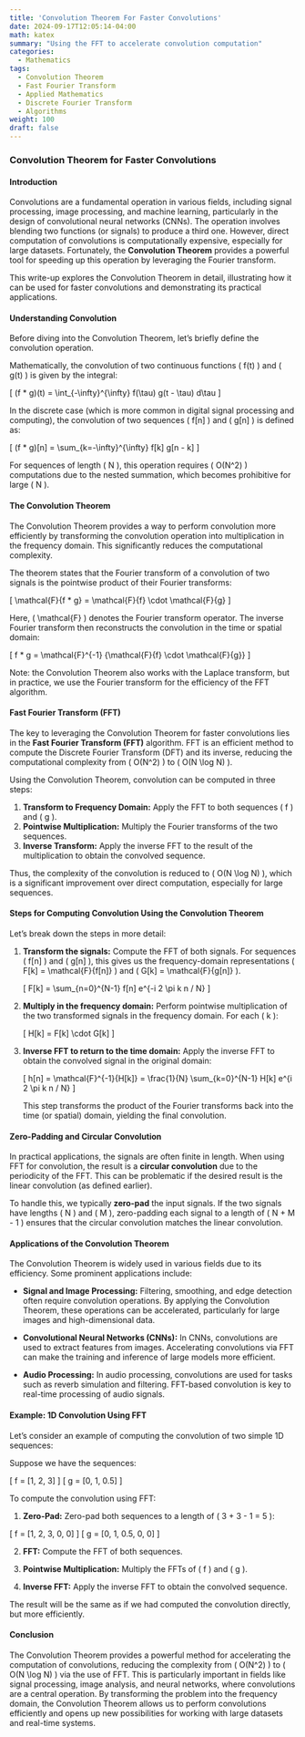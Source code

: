```yaml
---
title: 'Convolution Theorem For Faster Convolutions'
date: 2024-09-17T12:05:14-04:00
math: katex
summary: "Using the FFT to accelerate convolution computation"
categories:
  - Mathematics
tags:
  - Convolution Theorem
  - Fast Fourier Transform
  - Applied Mathematics
  - Discrete Fourier Transform
  - Algorithms
weight: 100
draft: false
---
```


### Convolution Theorem for Faster Convolutions

#### Introduction
Convolutions are a fundamental operation in various fields, including signal processing, image processing, and machine learning, particularly in the design of convolutional neural networks (CNNs). The operation involves blending two functions (or signals) to produce a third one. However, direct computation of convolutions is computationally expensive, especially for large datasets. Fortunately, the **Convolution Theorem** provides a powerful tool for speeding up this operation by leveraging the Fourier transform.

This write-up explores the Convolution Theorem in detail, illustrating how it can be used for faster convolutions and demonstrating its practical applications.

#### Understanding Convolution
Before diving into the Convolution Theorem, let’s briefly define the convolution operation.

Mathematically, the convolution of two continuous functions \( f(t) \) and \( g(t) \) is given by the integral:

\[
(f * g)(t) = \int_{-\infty}^{\infty} f(\tau) g(t - \tau) d\tau
\]

In the discrete case (which is more common in digital signal processing and computing), the convolution of two sequences \( f[n] \) and \( g[n] \) is defined as:

\[
(f * g)[n] = \sum_{k=-\infty}^{\infty} f[k] g[n - k]
\]

For sequences of length \( N \), this operation requires \( O(N^2) \) computations due to the nested summation, which becomes prohibitive for large \( N \).

#### The Convolution Theorem
The Convolution Theorem provides a way to perform convolution more efficiently by transforming the convolution operation into multiplication in the frequency domain. This significantly reduces the computational complexity.

The theorem states that the Fourier transform of a convolution of two signals is the pointwise product of their Fourier transforms:

\[
\mathcal{F}\{f * g\} = \mathcal{F}\{f\} \cdot \mathcal{F}\{g\}
\]

Here, \( \mathcal{F} \) denotes the Fourier transform operator. The inverse Fourier transform then reconstructs the convolution in the time or spatial domain:

\[
f * g = \mathcal{F}^{-1} \{\mathcal{F}\{f\} \cdot \mathcal{F}\{g\}\}
\]

Note: the Convolution Theorem also works with the Laplace transform, but in practice, we use the Fourier transform for the efficiency of the FFT algorithm.

#### Fast Fourier Transform (FFT)
The key to leveraging the Convolution Theorem for faster convolutions lies in the **Fast Fourier Transform (FFT)** algorithm. FFT is an efficient method to compute the Discrete Fourier Transform (DFT) and its inverse, reducing the computational complexity from \( O(N^2) \) to \( O(N \log N) \).

Using the Convolution Theorem, convolution can be computed in three steps:
1. **Transform to Frequency Domain:** Apply the FFT to both sequences \( f \) and \( g \).
2. **Pointwise Multiplication:** Multiply the Fourier transforms of the two sequences.
3. **Inverse Transform:** Apply the inverse FFT to the result of the multiplication to obtain the convolved sequence.

Thus, the complexity of the convolution is reduced to \( O(N \log N) \), which is a significant improvement over direct computation, especially for large sequences.

#### Steps for Computing Convolution Using the Convolution Theorem
Let’s break down the steps in more detail:

1. **Transform the signals:** Compute the FFT of both signals. For sequences \( f[n] \) and \( g[n] \), this gives us the frequency-domain representations \( F[k] = \mathcal{F}\{f[n]\} \) and \( G[k] = \mathcal{F}\{g[n]\} \).

    \[
    F[k] = \sum_{n=0}^{N-1} f[n] e^{-i 2 \pi k n / N}
    \]
   
2. **Multiply in the frequency domain:** Perform pointwise multiplication of the two transformed signals in the frequency domain. For each \( k \):

    \[
    H[k] = F[k] \cdot G[k]
    \]

3. **Inverse FFT to return to the time domain:** Apply the inverse FFT to obtain the convolved signal in the original domain:

    \[
    h[n] = \mathcal{F}^{-1}\{H[k]\} = \frac{1}{N} \sum_{k=0}^{N-1} H[k] e^{i 2 \pi k n / N}
    \]

    This step transforms the product of the Fourier transforms back into the time (or spatial) domain, yielding the final convolution.

#### Zero-Padding and Circular Convolution
In practical applications, the signals are often finite in length. When using FFT for convolution, the result is a **circular convolution** due to the periodicity of the FFT. This can be problematic if the desired result is the linear convolution (as defined earlier).

To handle this, we typically **zero-pad** the input signals. If the two signals have lengths \( N \) and \( M \), zero-padding each signal to a length of \( N + M - 1 \) ensures that the circular convolution matches the linear convolution.

#### Applications of the Convolution Theorem
The Convolution Theorem is widely used in various fields due to its efficiency. Some prominent applications include:

- **Signal and Image Processing:** Filtering, smoothing, and edge detection often require convolution operations. By applying the Convolution Theorem, these operations can be accelerated, particularly for large images and high-dimensional data.
  
- **Convolutional Neural Networks (CNNs):** In CNNs, convolutions are used to extract features from images. Accelerating convolutions via FFT can make the training and inference of large models more efficient.

- **Audio Processing:** In audio processing, convolutions are used for tasks such as reverb simulation and filtering. FFT-based convolution is key to real-time processing of audio signals.

#### Example: 1D Convolution Using FFT
Let’s consider an example of computing the convolution of two simple 1D sequences:

Suppose we have the sequences:

\[
f = [1, 2, 3]
\]
\[
g = [0, 1, 0.5]
\]

To compute the convolution using FFT:

1. **Zero-Pad:** Zero-pad both sequences to a length of \( 3 + 3 - 1 = 5 \):

\[
f = [1, 2, 3, 0, 0]
\]
\[
g = [0, 1, 0.5, 0, 0]
\]

2. **FFT:** Compute the FFT of both sequences.

3. **Pointwise Multiplication:** Multiply the FFTs of \( f \) and \( g \).

4. **Inverse FFT:** Apply the inverse FFT to obtain the convolved sequence.

The result will be the same as if we had computed the convolution directly, but more efficiently.

#### Conclusion
The Convolution Theorem provides a powerful method for accelerating the computation of convolutions, reducing the complexity from \( O(N^2) \) to \( O(N \log N) \) via the use of FFT. This is particularly important in fields like signal processing, image analysis, and neural networks, where convolutions are a central operation. By transforming the problem into the frequency domain, the Convolution Theorem allows us to perform convolutions efficiently and opens up new possibilities for working with large datasets and real-time systems.